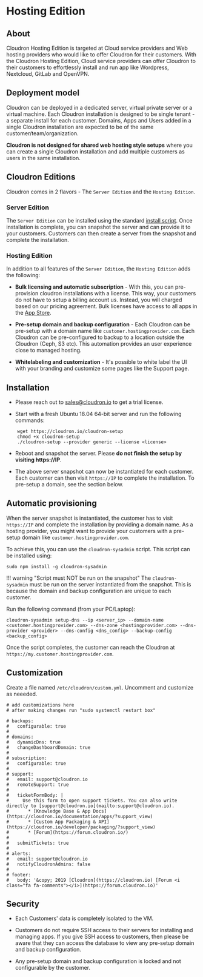 # Hosting Edition

## About

Cloudron Hosting Edition is targeted at Cloud service providers and Web hosting
providers who would like to offer Cloudron for their customers. With the
Cloudron Hosting Edition, Cloud service providers can offer Cloudron to their
customers to effortlessly install and run app like Wordpress, Nextcloud, GitLab and OpenVPN.

## Deployment model

Cloudron can be deployed in a dedicated server, virtual private server or a virtual
machine. Each Cloudron installation is designed to be single tenant - a separate install
for each customer. Domains, Apps and Users added in a single Cloudron installation 
are expected to be of the same customer/team/organization.

**Cloudron is not designed for shared web hosting style setups** where you can create
a single Cloudron installation and add multiple customers as users in the same installation.

## Cloudron Editions

Cloudron comes in 2 flavors - The `Server Edition` and the `Hosting Edition`.

### Server Edition

The `Server Edition` can be installed using the standard [install script](/get.html).
Once installation is complete, you can snapshot the server and can provide it to your customers.
Customers can then create a server from the snapshot and complete the installation.

### Hosting Edition 

In addition to all features of the `Server Edition`, the `Hosting Edition` adds
the following:

* **Bulk licensing and automatic subscription** - With this, you can pre-provision cloudron installations with a license. This
  way, your customers do not have to setup a billing account us. Instead, you will charged based on our pricing agreement.
  Bulk licenses have access to all apps in the [App Store](/appstore.html).

* **Pre-setup domain and backup configuration** - Each Cloudron can be pre-setup with a domain name like `customer.hostingprovider.com`.
  Each Cloudron can be pre-configured to backup to a location outside the Cloudron (Ceph, S3 etc).
  This automation provides an user experience close to managed hosting.

* **Whitelabeling and customization** - It's possible to white label the UI with your branding and customize some pages like
  the Support page.

## Installation

* Please reach out to [sales@cloudron.io](mailto:sales@cloudron.io) to get a trial license.

* Start with a fresh Ubuntu 18.04 64-bit server and run the following commands:

```
    wget https://cloudron.io/cloudron-setup
    chmod +x cloudron-setup
    ./cloudron-setup --provider generic --license <license>
```

* Reboot and snapshot the server. Please **do not finish the setup by visiting https://IP**.

* The above server snapshot can now be instantiated for each customer. Each customer can then visit `https://IP`
  to complete the installation. To pre-setup a domain, see the section below.

## Automatic provisioning

When the server snapshot is instantiated, the customer has to visit `https://IP` and complete the installation
by providing a domain name. As a hosting provider, you might want to provide your customers with a pre-setup domain
like `customer.hostingprovider.com`.

To achieve this, you can use the `cloudron-sysadmin` script. This script can be installed using:

```
sudo npm install -g cloudron-sysadmin
```

!!! warning "Script must NOT be run on the snapshot"
    The `cloudron-sysadmin` must be run on the server instantiated from the snapshot. This is because the
    domain and backup configuration are unique to each customer.

Run the following command (from your PC/Laptop):

```
cloudron-sysadmin setup-dns --ip <server_ip> --domain-name <customer.hostingprovider.com> --dns-zone <hostingprovider.com> --dns-provider <provider> --dns-config <dns_config> --backup-config <backup_config>
```

Once the script completes, the customer can reach the Cloudron at `https://my.customer.hostingprovider.com`.

## Customization

Create a file named `/etc/cloudron/custom.yml`. Uncomment and customize as neeeded.

```
# add customizations here
# after making changes run "sudo systemctl restart box"

# backups:
#   configurable: true
#
# domains:
#   dynamicDns: true
#   changeDashboardDomain: true
#
# subscription:
#   configurable: true
#
# support:
#   email: support@cloudron.io
#   remoteSupport: true
#
#   ticketFormBody: |
#     Use this form to open support tickets. You can also write directly to [support@cloudron.io](mailto:support@cloudron.io).
#       * [Knowledge Base & App Docs](https://cloudron.io/documentation/apps/?support_view)
#       * [Custom App Packaging & API](https://cloudron.io/developer/packaging/?support_view)
#       * [Forum](https://forum.cloudron.io/)
#
#   submitTickets: true
#
# alerts:
#   email: support@cloudron.io
#   notifyCloudronAdmins: false
#
# footer:
#   body: '&copy; 2019 [Cloudron](https://cloudron.io) [Forum <i class="fa fa-comments"></i>](https://forum.cloudron.io)'

```

## Security

* Each Customers' data is completely isolated to the VM.

* Customers do not require SSH access to their servers for installing and managing apps. If you give SSH access to customers,
  then please be aware that they can access the database to view any pre-setup domain and backup configuration.

* Any pre-setup domain and backup configuration is locked and not configurable by the customer.

